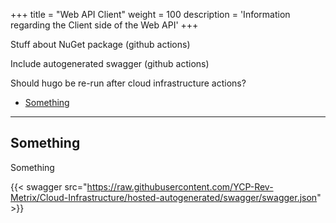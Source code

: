+++
title = "Web API Client"
weight = 100
description = 'Information regarding the Client side of the Web API'
+++

Stuff about NuGet package (github actions)

Include autogenerated swagger (github actions)

Should hugo be re-run after cloud infrastructure actions?

- [Something](#something)

---
## Something
Something

{{< swagger src="https://raw.githubusercontent.com/YCP-Rev-Metrix/Cloud-Infrastructure/hosted-autogenerated/swagger/swagger.json" >}}